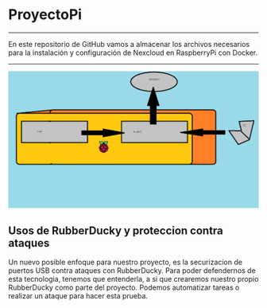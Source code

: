 # ProyectoPi
______
En este repositorio de GitHub vamos a almacenar los archivos necesarios para la instalación y configuración de Nexcloud en RaspberryPi con Docker.
______
![Imagen de la red de RaspberryPi](https://github.com/Yradiel/ProyectoPi/blob/master/red%20raspberrypi%20.png)

## Usos de RubberDucky y proteccion contra ataques
Un nuevo posible enfoque para nuestro proyecto, es la securizacion de puertos USB contra ataques con RubberDucky. Para poder defendernos de esta tecnologia, tenemos que entenderla, a si que crearemos nuestro propio RubberDucky como parte del proyecto.
Podemos automatizar tareas o realizar un ataque para hacer esta prueba.
